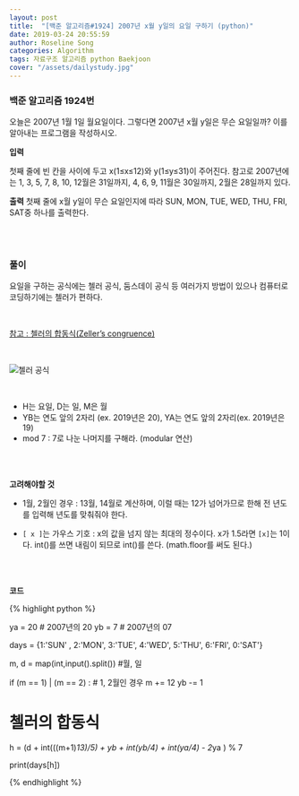 ```yaml
---
layout: post
title:  "[백준 알고리즘#1924] 2007년 x월 y일의 요일 구하기 (python)"
date: 2019-03-24 20:55:59
author: Roseline Song
categories: Algorithm
tags: 자료구조 알고리즘 python Baekjoon
cover: "/assets/dailystudy.jpg"
---
```


### 백준 알고리즘 1924번

오늘은 2007년 1월 1일 월요일이다. 그렇다면 2007년 x월 y일은 무슨 요일일까? 이를 알아내는 프로그램을 작성하시오.

**입력**

첫째 줄에 빈 칸을 사이에 두고 x(1≤x≤12)와 y(1≤y≤31)이 주어진다. 참고로 2007년에는 1, 3, 5, 7, 8, 10, 12월은 31일까지, 4, 6, 9, 11월은 30일까지, 2월은 28일까지 있다.

**출력**
첫째 줄에 x월 y일이 무슨 요일인지에 따라 SUN, MON, TUE, WED, THU, FRI, SAT중 하나를 출력한다.

<br>
<br>

### 풀이

요일을 구하는 공식에는 첼러 공식, 둠스데이 공식 등 여러가지 방법이 있으나 컴퓨터로 코딩하기에는 첼러가 편하다. 

<br>


[참고 : 첼러의 합동식(Zeller’s congruence)](https://terms.naver.com/entry.nhn?docId=3534029&cid=60209&categoryId=60209)

<br>

![첼러 공식](https://dbscthumb-phinf.pstatic.net/4689_000_1/20161021105304690_47XIKZZ5Z.jpg/cd7_171_f1.jpg?type=h30_fst&wm=N)


<br>

- H는 요일, D는 일, M은 월
- YB는 연도 앞의 2자리 (ex. 2019년은 20), YA는 연도 앞의 2자리(ex. 2019년은 19)
- mod 7 : 7로 나눈 나머지를 구해라. (modular 연산)


<br>
<br>

**고려해야할 것**

- 1월, 2월인 경우 : 13월, 14월로 계산하며, 이럴 때는 12가 넘어가므로 한해 전 년도를 입력해 년도를 맞춰줘야 한다.

- `[ x ]`는 가우스 기호 : x의 값을 넘지 않는 최대의 정수이다. x가 1.5라면 `[x]`는 1이다. int()를 쓰면 내림이 되므로 int()를 쓴다. (math.floor를 써도 된다.)

<br>
<br>


**코드**
<br>

{% highlight python %}

ya = 20 # 2007년의 20
yb = 7 # 2007년의 07

days = {1:'SUN' , 2:'MON', 
        3:'TUE', 4:'WED', 
        5:'THU', 6:'FRI', 0:'SAT'}

m, d = map(int,input().split()) #월, 일

if (m == 1) | (m == 2) : # 1, 2월인 경우 
    m += 12
    yb -= 1

# 첼러의 합동식
h = (d +  int(((m+1)*13)/5) + yb + int(yb/4) + int(ya/4) - 2*ya ) % 7

print(days[h])

{% endhighlight %}



<br>
<br>
